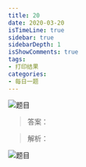 ```yaml
---
title: 20
date: 2020-03-20
isTimeLine: true
sidebar: true
sidebarDepth: 1
isShowComments: true
tags:
- 打印结果
categories:
- 每日一题
---
```


![题目](/my-vue-press-blog/img/accu/2020-03-20-timu.jpeg)

> 答案：

> 解析：

![题目](/my-vue-press-blog/img/accu/2020-03-20.jpeg)

<!-- 
```js
//xxx
``` -->